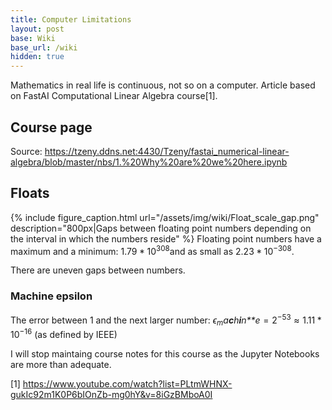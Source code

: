 ```yaml
---
title: Computer Limitations
layout: post
base: Wiki
base_url: /wiki
hidden: true
---
```


Mathematics in real life is continuous, not so on a computer. Article based on FastAI Computational Linear Algebra course[1].

Course page
-----------

Source: [<https://tzeny.ddns.net:4430/Tzeny/fastai_numerical-linear-algebra/blob/master/nbs/1.%20Why%20are%20we%20here.ipynb>](https://tzeny.ddns.net:4430/Tzeny/fastai_numerical-linear-algebra/blob/master/nbs/1.%20Why%20are%20we%20here.ipynb)

Floats
------

{% include figure_caption.html url="/assets/img/wiki/Float_scale_gap.png" description="800px|Gaps between floating point numbers depending on the interval in which the numbers reside" %} Floating point numbers have a maximum and a minimum: 1.79 \* 10<sup>308</sup>and as small as 2.23 \* 10<sup>−308</sup>.

There are uneven gaps between numbers.

### Machine epsilon

The error between 1 and the next larger number: *ϵ*<sub>*m*</sub>*a**c**h**i**n**e* = 2<sup>−53</sup> ≈ 1.11 \* 10<sup>−16</sup> (as defined by IEEE)

I will stop maintaing course notes for this course as the Jupyter Notebooks are more than adequate.

[1] <https://www.youtube.com/watch?list=PLtmWHNX-gukIc92m1K0P6bIOnZb-mg0hY&v=8iGzBMboA0I>
